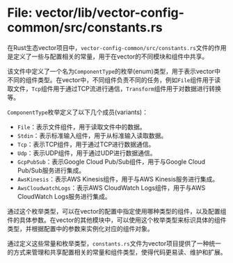 # File: vector/lib/vector-config-common/src/constants.rs

在Rust生态vector项目中，`vector-config-common/src/constants.rs`文件的作用是定义了一些与配置相关的常量，用于在vector的不同模块和组件中共享。

该文件中定义了一个名为`ComponentType`的枚举(enum)类型，用于表示vector中不同的组件类型。在vector中，不同组件负责不同的任务，例如`File`组件用于读取文件，`Tcp`组件用于通过TCP流进行通信，`Transform`组件用于对数据进行转换等。

`ComponentType`枚举定义了以下几个成员(variants)：

- `File`：表示文件组件，用于读取文件中的数据。
- `Stdin`：表示标准输入组件，用于从标准输入读取数据。
- `Tcp`：表示TCP组件，用于通过TCP进行数据通信。
- `Udp`：表示UDP组件，用于通过UDP进行数据通信。
- `GcpPubSub`：表示Google Cloud Pub/Sub组件，用于与Google Cloud Pub/Sub服务进行集成。
- `AwsKinesis`：表示AWS Kinesis组件，用于与AWS Kinesis服务进行集成。
- `AwsCloudwatchLogs`：表示AWS CloudWatch Logs组件，用于与AWS CloudWatch Logs服务进行集成。

通过这个枚举类型，可以在vector的配置中指定使用哪种类型的组件，以及配置组件的具体参数。在vector的其他模块中，可以使用这个枚举类型来标识具体的组件类型，并根据配置中的参数来实例化对应的组件对象。

通过定义这些常量和枚举类型，`constants.rs`文件为vector项目提供了一种统一的方式来管理和共享配置相关的常量和组件类型，使得代码更易读、维护和扩展。


